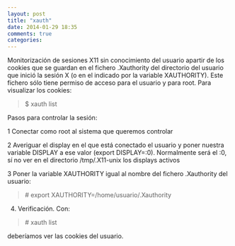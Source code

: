 ```yaml
---
layout: post
title: "xauth"
date: 2014-01-29 18:35
comments: true
categories: 
---
```

Monitorización de sesiones X11 sin conocimiento del usuario apartir de los cookies que se guardan en el fichero .Xauthority del directorio del usuario que inició la sesión X (o en el indicado por la variable XAUTHORITY). Este fichero sólo tiene permiso de acceso para el usuario y para root. Para visualizar los cookies:

>$ xauth list 

Pasos para controlar la sesión: 

1 Conectar como root al sistema que queremos controlar

2 Averiguar el display en el que está conectado el usuario y poner nuestra variable DISPLAY a ese valor (export DISPLAY=:0). Normalmente será el :0, sí no ver en el directorio /tmp/.X11-unix los displays activos  

3 Poner la variable XAUTHORITY igual al nombre del fichero .Xauthority del usuario:

>\# export XAUTHORITY=/home/usuario/.Xauthority 

4. Verificación. Con:

>\# xauth list

deberíamos ver las cookies del usuario.

